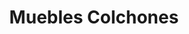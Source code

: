 ---
title: "Muebles Colchones"
url: /ciudad-autonoma-de-buenos-aires/muebles-colchones/
shop: Möbel
---